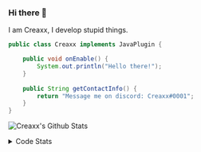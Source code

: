 ### Hi there 👋

I am Creaxx, I develop stupid things. 

```java
public class Creaxx implements JavaPlugin {

    public void onEnable() {
        System.out.println("Hello there!");
    }
    
    public String getContactInfo() {
        return "Message me on discord: Creaxx#0001";
    }
}
```

![Creaxx's Github Stats](https://github-readme-stats.vercel.app/api?username=CreaxxOG&show_icons=true&theme=dark&count_private=true)

<details>
  <summary>Code Stats</summary>

<!--START_SECTION:waka-->
![Code Time](http://img.shields.io/badge/Code%20Time-932%20hrs%208%20mins-blue)

![Lines of code](https://img.shields.io/badge/From%20Hello%20World%20I%27ve%20Written-2%20Thousand%20lines%20of%20code-blue)

**🐱 My GitHub Data** 

> 🏆 639 Contributions in the Year 2022
 > 
> 📦 231.3 kB Used in GitHub's Storage 
 > 
> 🚫 Not Opted to Hire
 > 
> 📜 3 Public Repositories 
 > 
> 🔑 3 Private Repositories  
 > 
**I'm an Early 🐤** 

```text
🌞 Morning    15 commits     █░░░░░░░░░░░░░░░░░░░░░░░░   3.53% 
🌆 Daytime    204 commits    ████████████░░░░░░░░░░░░░   48.0% 
🌃 Evening    186 commits    ███████████░░░░░░░░░░░░░░   43.76% 
🌙 Night      20 commits     █░░░░░░░░░░░░░░░░░░░░░░░░   4.71%

```
📅 **I'm Most Productive on Sunday** 

```text
Monday       52 commits     ███░░░░░░░░░░░░░░░░░░░░░░   12.24% 
Tuesday      69 commits     ████░░░░░░░░░░░░░░░░░░░░░   16.24% 
Wednesday    71 commits     ████░░░░░░░░░░░░░░░░░░░░░   16.71% 
Thursday     52 commits     ███░░░░░░░░░░░░░░░░░░░░░░   12.24% 
Friday       47 commits     ██░░░░░░░░░░░░░░░░░░░░░░░   11.06% 
Saturday     62 commits     ███░░░░░░░░░░░░░░░░░░░░░░   14.59% 
Sunday       72 commits     ████░░░░░░░░░░░░░░░░░░░░░   16.94%

```


📊 **This Week I Spent My Time On** 

```text
💬 Programming Languages: 
Java                     9 hrs 5 mins        ████████████████████░░░░░   80.64% 
Kotlin                   1 hr 42 mins        ███░░░░░░░░░░░░░░░░░░░░░░   15.08% 
YAML                     18 mins             ░░░░░░░░░░░░░░░░░░░░░░░░░   2.71% 
XML                      10 mins             ░░░░░░░░░░░░░░░░░░░░░░░░░   1.51% 
GitIgnore file           0 secs              ░░░░░░░░░░░░░░░░░░░░░░░░░   0.04%

🔥 Editors: 
IntelliJ                 11 hrs 16 mins      █████████████████████████   100.0%

```

**I Mostly Code in Java** 

```text
Java                     6 repos             ███████████████░░░░░░░░░░   60.0% 
Kotlin                   3 repos             ███████░░░░░░░░░░░░░░░░░░   30.0% 
EJS                      1 repo              ██░░░░░░░░░░░░░░░░░░░░░░░   10.0%

```



 Last Updated on 22/10/2022 12:52:58 UTC
<!--END_SECTION:waka-->
</details>
